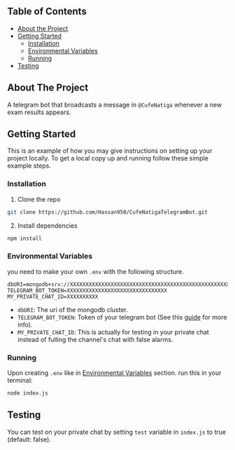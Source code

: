 ## Table of Contents

- [About the Project](#about-the-project)
- [Getting Started](#getting-started)
  - [Installation](#installation)
  - [Environmental Variables](#environmental-variables)
  - [Running](#running)
- [Testing](#testing)

<!-- ABOUT THE PROJECT -->

## About The Project

A telegram bot that broadcasts a message in `@CufeNatiga` whenever a new exam results appears. 


<!-- GETTING STARTED -->

## Getting Started

This is an example of how you may give instructions on setting up your project locally.
To get a local copy up and running follow these simple example steps.

### Installation

1. Clone the repo

```sh
git clone https://github.com/Hassan950/CufeNatigaTelegramBot.git
```

2. Install dependencies

```sh
npm install
```

 ### Environmental Variables

 you need to make your own `.env` with the following structure.
 
 ```
dbURI=mongodb+srv://XXXXXXXXXXXXXXXXXXXXXXXXXXXXXXXXXXXXXXXXXXXXXXXXXXXXXXXXXX
TELEGRAM_BOT_TOKEN=XXXXXXXXXXXXXXXXXXXXXXXXXXXXXXXX
MY_PRIVATE_CHAT_ID=XXXXXXXXXX
 ```
* `dbURI`: The uri of the mongodb cluster.
* `TELEGRAM_BOT_TOKEN`: Token of your telegram bot (See this [guide](https://core.telegram.org/bots#3-how-do-i-create-a-bot) for more info).
* `MY_PRIVATE_CHAT_ID`: This is actually for testing in your private chat instead of fulling the channel's chat with false alarms.

### Running

Upon creating `.env` like in [Environmental Variables](#environmental-variables) section. run this in your terminal:

```sh
node index.js
```


<!-- TESTING -->

## Testing
You can test on your private chat by setting `test` variable in `index.js` to true (default: false).
